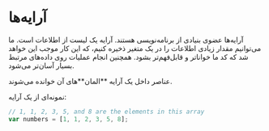 # آرایه‌ها

آرایه‌ها عضوی بنیادی از برنامه‌نویسی هستند. آرایه یک لیست از اطلاعات است. ما می‌توانیم مقدار زیادی اطلاعات را در یک متغیر ذخیره کنیم، که این کار موجب این خواهد شد که کد ما خوانا‌تر و قابل‌فهم‌تر بشود. همچنین انجام عملیات روی داده‌های مرتبط بسیار آسان‌تر می‌شود.

عناصر داخل یک آرایه **المان‌**های آن خوانده می‌شوند.

نمونه‌ای از یک آرایه:

```javascript
// 1, 1, 2, 3, 5, and 8 are the elements in this array
var numbers = [1, 1, 2, 3, 5, 8];
```